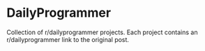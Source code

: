 # DailyProgrammer
Collection of r/dailyprogrammer projects.
Each project contains an r/dailyprogrammer link to the original post.
